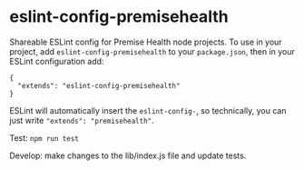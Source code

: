 # eslint-config-premisehealth

Shareable ESLint config for Premise Health node projects. To use in your project, add `eslint-config-premisehealth` to your `package.json`, then in your ESLint configuration add:

```
{
  "extends": "eslint-config-premisehealth"
}
```

ESLint will automatically insert the `eslint-config-`, so technically, you can just write `"extends": "premisehealth"`.

Test: `npm run test`

Develop: make changes to the lib/index.js file and update tests.
